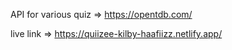  API for various quiz => https://opentdb.com/

 live link => https://quiizee-kilby-haafiizz.netlify.app/


